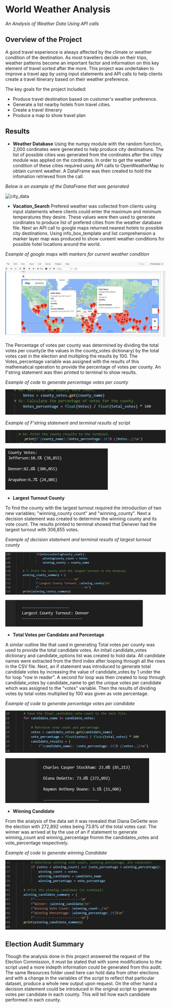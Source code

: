 # World Weather Analysis
_An Analysis of Weather Data Using API calls_


## Overview of the Project

A good travel experience is always affected by the climate or weather condition of the destination. As most travellers decide on their trips, weather patterns become an important factor and information on this key element of travel sorted after the more.
This project was undertaken to improve a travel app by using input statements and API calls to help clients create a travel itinerary based on their weather preference.

The key goals for the project included:
- Produce travel destination based on customer's weather preference.
- Generate a list nearby hotels from travel cities.
- Create a travel itinerary 
- Produce a map to show travel plan


## Results

* **Weather Database**
Using the numpy module with the random function, 2,000 cordinates were generated to help produce city destinations.
The list of possible cities was generated from the cordinates after the citipy module was applied on the cordinates.
In order to get the weather condition of these cities required using API calls to OpenWeatherMap to obtain current weather. 
A DataFrame was then created to hold the infomation retrieved from the call.

_Below is an example of the  DataFrame that was generated_

![city_data](https://user-images.githubusercontent.com/100079292/162348096-156e6293-0a26-4aba-881b-7415256917a1.PNG)


* **Vacation_Search**
Prefered weather was collected from clients using input statements where clients could enter the maximum and minimum temperatures they desire.
These values were then used to generate cordinates to produce list of prefered cities from the weather database file.
Next an API call to google maps returned nearest hotels to possible city destinations.
Using info_box_template and list comprehension a marker layer map was produced to show cureent weather conditions for possible hotel locations around the world.

_Example of google maps with markers for current weather condition_

![Alt text](https://github.com/emmanuelbrim/World_Weather_Analysis/blob/main/Vacation_Search/Weather_vacation_map.PNG)



The Percentage of votes per county was determined by dividing the total votes per county(ie the values in the county_votes dictionary) by the total votes cast in the election and multipling the results by 100.
The Votes_percentage variable was assigned with the results of this mathematical operation to provide the percentage of votes per county.
An f'string statement was then printed to terminal to show results.

_Example of code to generate percentage votes per county_

![Alt text](https://github.com/emmanuelbrim/Election_Analysis/blob/main/Resources/votes%20per%20county.PNG)



_Example of F'string statement and terminal results of script_

![Alt text](https://github.com/emmanuelbrim/Election_Analysis/blob/main/Resources/F%20string%20county%20votes%20and%20percentage.PNG)


![Alt text](https://github.com/emmanuelbrim/Election_Analysis/blob/main/Resources/terminal%20view.PNG)




* **Largest Turnout County**

To find the county with the largest turnout required the introduction of two new variables; "winning_county count" and "winning_county".
Next a decision statement was created to determine the winning county and its vote count.
The results printed to terminal showed that Denever had the largest turnout with 306,855 votes.


_Example of decision statement and terminal results of largest turnout county_

![Alt text](https://github.com/emmanuelbrim/Election_Analysis/blob/main/Resources/largest%20turnout.PNG)


![Alt text](https://github.com/emmanuelbrim/Election_Analysis/blob/main/Resources/wining%20county.PNG)


* **Total Votes per Candidate and Percentage**

A similar outline like that used in generating Total votes per county was used to provide the total candidate votes. 
An initail candidate_votes dictionary and candidate_options list was created to hold data.
All candidate names were extracted from the third index after looping through all the rows in the CSV file.
Next, an if statement was introduced to generate total candidate votes by increasing the value of candidate_votes by 1 under the for loop "row in reader".
A second for loop was then created to loop through candidate_votes by candidate_name to get the unique votes per candidate which was assigned to the "votes" variable. Then the results of dividing votes by total votes multiplied by 100 was given as vote percentage.

_Example of code to generate percentage votes per candidate_

![Alt text](https://github.com/emmanuelbrim/Election_Analysis/blob/main/Resources/percentage%20votes%20per%20candidate.PNG)


![Alt text](https://github.com/emmanuelbrim/Election_Analysis/blob/main/Resources/terminal%20percentage%20vote%20per%20candidate.PNG)


* **Winning Candidate**

From the analysis of the data set it was revealed that Diana DeGette won the election with 272,892 votes being 73.8% of the total votes cast.
The winner was arrived at by the use of an if statement to generate winning_count and winning_percentage fromm the candidates_votes and vote_percentage respectively.

_Example of code to generate winning Candidate_

 
![Alt text](https://github.com/emmanuelbrim/Election_Analysis/blob/main/Resources/winning%20candidate.PNG)

## Election Audit Summary
Though the analysis done in this project answered the request of the Election Commission, it must be stated that with some modifications to the script used a more indepth information could be generated from this audit. 
The same Resources folder used here can hold data from other elections and with a change in the variables of the script to reflect that particular dataset, produce a whole new output upon request. On the other hand a decision statement could be introduced in the original script to generate votes per candidate in each county. This will tell how each candidate performed in each county. 
